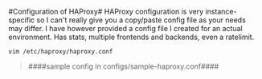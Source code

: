 #Configuration of HAProxy#
HAProxy configuration is very instance-specific so I can't really give you a copy/paste config file as your needs may differ. I have however provided a config file I created for an actual environment. Has stats, multiple frontends and backends, even a ratelimit.
```
vim /etc/haproxy/haproxy.conf
```
> ####sample config in configs/sample-haproxy.conf####
